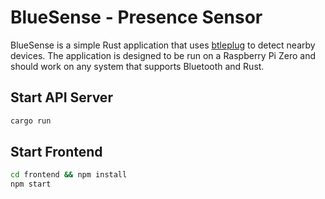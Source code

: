 # BlueSense - Presence Sensor

BlueSense is a simple Rust application that uses [btleplug](https://github.com/deviceplug/btleplug) to detect nearby devices.
The application is designed to be run on a Raspberry Pi Zero and should work on any system that supports Bluetooth and Rust.

## Start API Server

```Rust
cargo run
```

## Start Frontend

```bash
cd frontend && npm install
npm start
```
